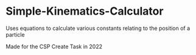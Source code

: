 # Simple-Kinematics-Calculator
Uses equations to calculate various constants relating to the position of a particle

Made for the CSP Create Task in 2022
